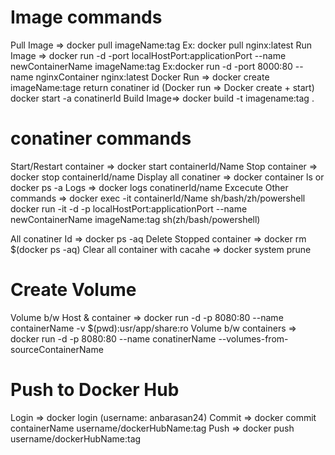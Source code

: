 # Image commands

Pull Image => docker pull imageName:tag Ex: docker pull nginx:latest
Run Image  => docker run -d -port localHostPort:applicationPort --name newContainerName imageName:tag
           Ex:docker run -d -port 8000:80 --name nginxContainer nginx:latest
Docker Run => docker create imageName:tage return conatiner id (Docker run => Docker create + start)
              docker start -a conatinerId
Build Image=> docker build -t imagename:tag .


# conatiner commands

Start/Restart container => docker start containerId/Name
Stop container          => docker stop containerId/name
Display all conatiner   => docker container ls or docker ps -a
Logs                    => docker logs conatinerId/name 
Excecute Other commands => docker exec -it containerId/Name sh/bash/zh/powershell
                           docker run -it -d -p localHostPort:applicationPort --name newContainerName imageName:tag sh(zh/bash/powershell)


All conatiner Id                 => docker ps -aq
Delete Stopped container         => docker rm $(docker ps -aq)
Clear all container with cacahe  => docker system prune 

# Create Volume
Volume b/w Host & container  => docker run -d -p 8080:80 --name containerName -v $(pwd):usr/app/share:ro
Volume b/w containers        => docker run -d -p 8080:80 --name conatinerName --volumes-from-sourceContainerName

# Push to Docker Hub
Login     => docker login (username: anbarasan24)
Commit    => docker commit containerName username/dockerHubName:tag
Push      => docker push  username/dockerHubName:tag   